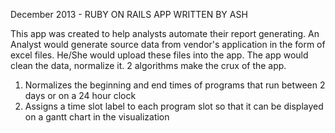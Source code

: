 December 2013 - RUBY ON RAILS APP WRITTEN BY ASH 

This app was created to help analysts automate their report generating. An Analyst would generate source data from vendor's application in the form of excel files. He/She would upload these files into the app. The app would clean the data, normalize it. 2 algorithms make the crux of the app. 

1) Normalizes the beginning and end times of programs that run between 2 days or on a 24 hour clock
2) Assigns a time slot label to each program slot so that it can be displayed on a gantt chart in the visualization


